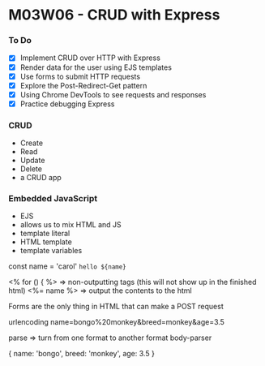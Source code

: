 # M03W06 - CRUD with Express

### To Do
- [x] Implement CRUD over HTTP with Express
- [x] Render data for the user using EJS templates
- [x] Use forms to submit HTTP requests
- [x] Explore the Post-Redirect-Get pattern
- [x] Using Chrome DevTools to see requests and responses
- [x] Practice debugging Express

### CRUD
* Create
* Read
* Update
* Delete
* a CRUD app

### Embedded JavaScript
* EJS
* allows us to mix HTML and JS
* template literal
* HTML template
* template variables

const name = 'carol'
`hello ${name}`

  <% for () { %> => non-outputting tags (this will not show up in the finished html)
  <%= name %> => output the contents to the html

Forms are the only thing in HTML that can make a POST request


urlencoding
name=bongo%20monkey&breed=monkey&age=3.5

parse => turn from one format to another format
body-parser

{
  name: 'bongo',
  breed: 'monkey',
  age: 3.5
}





